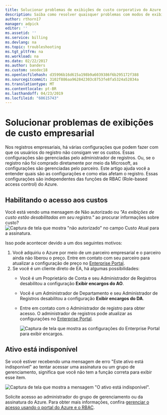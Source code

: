 ```yaml
---
title: Solucionar problemas de exibições de custo corporativo do Azure | Microsoft Docs
description: Saiba como resolver quaisquer problemas com modos de exibição de custo organizacional no Portal do Azure.
author: rthorn17
manager: adpick
editor: ''
ms.assetid: ''
ms.service: billing
ms.devlang: na
ms.topic: troubleshooting
ms.tgt_pltfrm: na
ms.workload: na
ms.date: 02/22/2017
ms.author: banders
ms.custom: seodec18
ms.openlocfilehash: d35996b16d615a198b9a6039386f6b295172f388
ms.sourcegitcommit: 3102f886aa962842303c8753fe8fa5324a52834a
ms.translationtype: MT
ms.contentlocale: pt-BR
ms.lasthandoff: 04/23/2019
ms.locfileid: "60615743"
---
```

# <a name="troubleshoot-enterprise-cost-views"></a>Solucionar problemas de exibições de custo empresarial

Nos registros empresariais, há várias configurações que podem fazer com que os usuários do registro não consigam ver os custos.  Essas configurações são gerenciadas pelo administrador de registros. Ou, se o registro não foi comprado diretamente por meio da Microsoft, as configurações são gerenciadas pelo parceiro.  Este artigo ajuda você a entender quais são as configurações e como elas afetam o registro. Essas configurações são independentes das funções de RBAC (Role-based access control) do Azure.

## <a name="enabling-access-to-costs"></a>Habilitando o acesso aos custos

Você está vendo uma mensagem de Não autorizado ou *"As exibições de custo estão desabilitadas em seu registro."* ao procurar informações sobre custo?
![Captura de tela que mostra "não autorizado" no campo Custo Atual para a assinatura.](media/billing-enterprise-mgmt-groups/unauthorized.png)

Isso pode acontecer devido a um dos seguintes motivos:

1. Você adquiriu o Azure por meio de um parceiro empresarial e o parceiro ainda não liberou o preço. Entre em contato com seu parceiro para atualizar a configuração de preço no [Enterprise Portal](https://ea.azure.com).
2. Se você é um cliente direto de EA, há algumas possibilidades:
    * Você é um Proprietário de Conta e seu Administrador de Registros desabilitou a configuração **Exibir encargos do AO**.  
    * Você é um Administrador de Departamento e seu Administrador de Registros desabilitou a configuração **Exibir encargos do DA**.
    * Entre em contato com o Administrador de registro para obter acesso. O administrador de registros pode atualizar as configurações no [Enterprise Portal](https://ea.azure.com/manage/enrollment).

      ![Captura de tela que mostra as configurações do Enterprise Portal para exibir encargos.](media/billing-enterprise-mgmt-groups/ea-portal-settings.png)

## <a name="asset-is-unavailable"></a>Ativo está indisponível

Se você estiver recebendo uma mensagem de erro "Este ativo está indisponível" ao tentar acessar uma assinatura ou um grupo de gerenciamento, significa que você não tem a função correta para exibir esse item.  

![Captura de tela que mostra a mensagem "O ativo está indisponível".](media/billing-enterprise-mgmt-groups/asset-not-found.png)

Solicite acesso ao administrador do grupo de gerenciamento ou da assinatura do Azure. Para obter mais informações, confira [gerenciar o acesso usando o portal do Azure e o RBAC](../role-based-access-control/role-assignments-portal.md).
